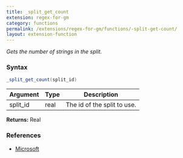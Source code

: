 ```yaml
---
title: _split_get_count
extension: regex-for-gm
category: functions
permalink: /extensions/regex-for-gm/functions/-split-get-count/
layout: extension-function
---
```


_Gets the number of strings in the split._

### Syntax ###
```cs
_split_get_count(split_id)
```

| Argument | Type | Description |
| --- | --- | --- |
| split_id | real | The id of the split to use. |

**Returns:** Real

### References ###

* [Microsoft](https://docs.microsoft.com/en-us/dotnet/api/system.array.length?view=netframework-4.7#System_Array_Length)

